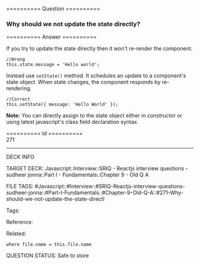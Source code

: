========== Question ==========  

### Why should we not update the state directly?  

========== Answer ==========  

If you try to update the state directly then it won't re-render the component.

<!-- codeblock-start -->
<pre><code class="hljs language-javascript"><span class="hljs-comment">//Wrong</span>
<span class="hljs-variable language_">this</span>.<span class="hljs-property">state</span>.<span class="hljs-property">message</span> = <span class="hljs-string">'Hello world'</span>;
</code></pre>
<!-- codeblock-end -->

Instead use `setState()` method. It schedules an update to a component's state object. When state changes, the component responds by re-rendering.

<!-- codeblock-start -->
<pre><code class="hljs language-javascript"><span class="hljs-comment">//Correct</span>
<span class="hljs-variable language_">this</span>.<span class="hljs-title function_">setState</span>({ <span class="hljs-attr">message</span>: <span class="hljs-string">'Hello World'</span> });
</code></pre>
<!-- codeblock-end -->

**Note:** You can directly assign to the state object either in _constructor_ or using latest javascript's class field declaration syntax.

========== Id ==========  
271

---

DECK INFO

TARGET DECK: Javascript::Interview::SRIQ - Reactjs interview questions - sudheer jonna::Part I - Fundamentals::Chapter 9 - Old Q A

FILE TAGS: #Javascript::#Interview::#SRIQ-Reactjs-interview-questions-sudheer-jonna::#Part-I-Fundamentals::#Chapter-9-Old-Q-A::#271-Why-should-we-not-update-the-state-directl

Tags:

Reference:

Related:

```dataview
where file.name = this.file.name
```
QUESTION STATUS: Safe to store
